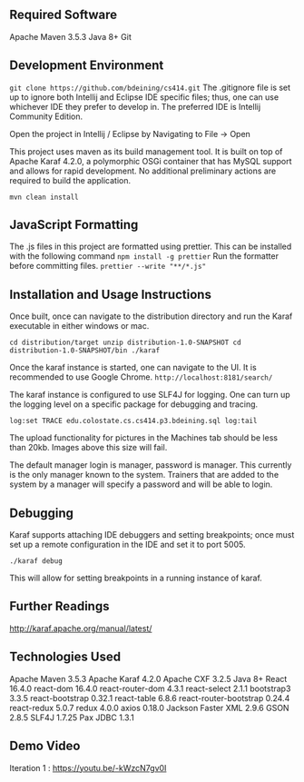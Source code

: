 Required Software
-----------------
Apache Maven 3.5.3
Java 8+
Git

Development Environment
-----------------------
`git clone https://github.com/bdeining/cs414.git`
The .gitignore file is set up to ignore both Intellij and Eclipse IDE specific files; thus, one can
use whichever IDE they prefer to develop in.  The preferred IDE is Intellij Community Edition.

Open the project in Intellij / Eclipse by Navigating to File -> Open

This project uses maven as its build management tool. It is built on top of Apache Karaf 4.2.0, a polymorphic OSGi
container that has MySQL support and allows for rapid development.  No additional preliminary actions are required to build the application.

`mvn clean install`

JavaScript Formatting
---------------------
The .js files in this project are formatted using prettier.  This can be installed with the following command
`npm install -g prettier`
Run the formatter before committing files.
`prettier --write "**/*.js"`

Installation and Usage Instructions
-----------------------------------
Once built, once can navigate to the distribution directory and run the Karaf executable in either windows or mac.

`cd distribution/target
unzip distribution-1.0-SNAPSHOT
cd distribution-1.0-SNAPSHOT/bin
./karaf`

Once the karaf instance is started, one can navigate to the UI. It is recommended to use Google Chrome.
`http://localhost:8181/search/`

The karaf instance is configured to use SLF4J for logging.  One can turn up the logging level on a specific package
for debugging and tracing.

`log:set TRACE edu.colostate.cs.cs414.p3.bdeining.sql
log:tail`

The upload functionality for pictures in the Machines tab should be less than 20kb.  Images above this size will fail.

The default manager login is manager, password is manager.  This currently is the only manager known to the system.  Trainers
that are added to the system by a manager will specify a password and will be able to login.

Debugging
---------
Karaf supports attaching IDE debuggers and setting breakpoints; once must set up a remote configuration in the IDE
and set it to port 5005.

`./karaf debug`

This will allow for setting breakpoints in a running instance of karaf.

Further Readings
-----------------
http://karaf.apache.org/manual/latest/

Technologies Used
-----------------
Apache Maven 3.5.3
Apache Karaf 4.2.0
Apache CXF 3.2.5
Java 8+
React 16.4.0
react-dom 16.4.0
react-router-dom 4.3.1
react-select 2.1.1
bootstrap3 3.3.5
react-bootstrap 0.32.1
react-table 6.8.6
react-router-bootstrap 0.24.4
react-redux 5.0.7
redux 4.0.0
axios 0.18.0
Jackson Faster XML 2.9.6
GSON 2.8.5
SLF4J 1.7.25
Pax JDBC 1.3.1

Demo Video
----------
Iteration 1 : https://youtu.be/-kWzcN7gv0I

